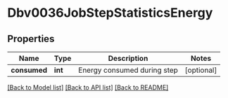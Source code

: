 # Dbv0036JobStepStatisticsEnergy

## Properties
Name | Type | Description | Notes
------------ | ------------- | ------------- | -------------
**consumed** | **int** | Energy consumed during step | [optional] 

[[Back to Model list]](../README.md#documentation-for-models) [[Back to API list]](../README.md#documentation-for-api-endpoints) [[Back to README]](../README.md)


